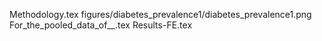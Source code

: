 Methodology.tex
figures/diabetes_prevalence1/diabetes_prevalence1.png
For_the_pooled_data_of__.tex
Results-FE.tex
